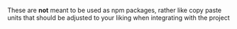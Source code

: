 These are **not** meant to be used as npm packages, rather like copy paste units that should be adjusted to your liking when integrating with the project
